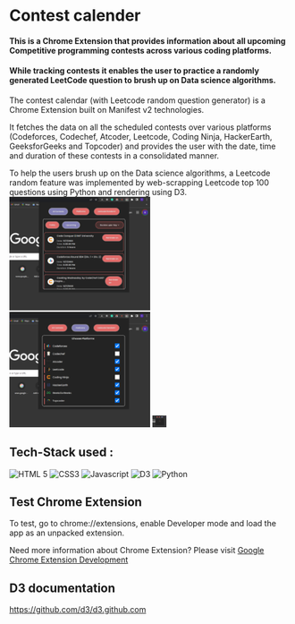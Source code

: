 # Contest calender
#### This is a Chrome Extension that provides information about all upcoming Competitive programming contests across various coding platforms.
#### While tracking contests it enables the user to practice a randomly generated LeetCode question to brush up on Data science algorithms.

The contest calendar (with Leetcode random question generator) is a Chrome Extension built on Manifest v2 technologies.

It fetches the data on all the scheduled contests over various platforms (Codeforces, Codechef, Atcoder, Leetcode, Coding Ninja, HackerEarth, GeeksforGeeks and Topcoder) and provides the user with the date, time and duration of these contests in a consolidated manner.

To help the users brush up on the Data science algorithms, a Leetcode random feature was implemented by web-scrapping Leetcode top 100 questions using Python and rendering using D3.
<img src="ss3.png" alt="Alt text" width=50%>
<img src="ss2.png" alt="Alt text" width= 50% >
<img src="ss1.png" alt="Alt text" width= 5% >
## Tech-Stack used :

  ![HTML 5](https://img.shields.io/badge/HTML5-E34F26?style=for-the-badge&logo=html5&logoColor=white)
  ![CSS3](https://img.shields.io/badge/CSS3-1572B6?style=for-the-badge&logo=css3&logoColor=white)
  ![Javascript](https://img.shields.io/badge/JavaScript-323330?style=for-the-badge&logo=javascript&logoColor=F7DF1E)
  ![D3](https://img.shields.io/badge/d3.js-F9A03C?style=for-the-badge&logo=d3.js&logoColor=white)
  ![Python](https://img.shields.io/badge/Python-FFD43B?style=for-the-badge&logo=python&logoColor=blue)

## Test Chrome Extension

To test, go to chrome://extensions, enable Developer mode and load the app as an unpacked extension.

Need more information about Chrome Extension? Please visit [Google Chrome Extension Development](http://developer.chrome.com/extensions/devguide.html)


## D3 documentation

https://github.com/d3/d3.github.com


